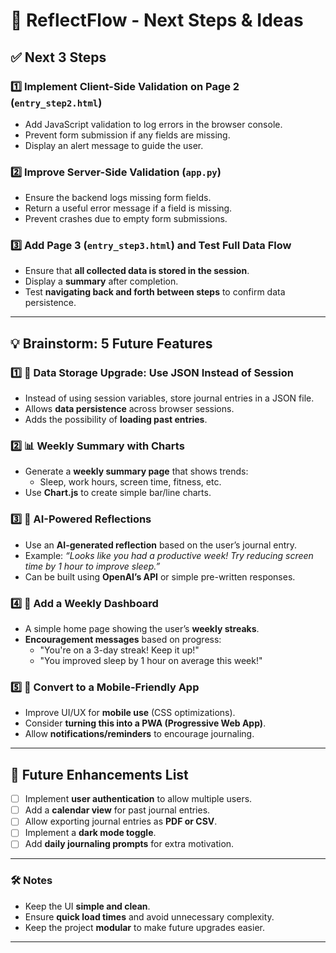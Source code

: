 # 🚀 ReflectFlow - Next Steps & Ideas

## ✅ Next 3 Steps

### 1️⃣ Implement Client-Side Validation on Page 2 (`entry_step2.html`)
- Add JavaScript validation to log errors in the browser console.
- Prevent form submission if any fields are missing.
- Display an alert message to guide the user.

### 2️⃣ Improve Server-Side Validation (`app.py`)
- Ensure the backend logs missing form fields.
- Return a useful error message if a field is missing.
- Prevent crashes due to empty form submissions.

### 3️⃣ Add Page 3 (`entry_step3.html`) and Test Full Data Flow
- Ensure that **all collected data is stored in the session**.
- Display a **summary** after completion.
- Test **navigating back and forth between steps** to confirm data persistence.

---

## 💡 Brainstorm: 5 Future Features

### 1️⃣ **🔄 Data Storage Upgrade: Use JSON Instead of Session**
- Instead of using session variables, store journal entries in a JSON file.
- Allows **data persistence** across browser sessions.
- Adds the possibility of **loading past entries**.

### 2️⃣ **📊 Weekly Summary with Charts**
- Generate a **weekly summary page** that shows trends:
  - Sleep, work hours, screen time, fitness, etc.
- Use **Chart.js** to create simple bar/line charts.

### 3️⃣ **💬 AI-Powered Reflections**
- Use an **AI-generated reflection** based on the user’s journal entry.
- Example: *“Looks like you had a productive week! Try reducing screen time by 1 hour to improve sleep.”*
- Can be built using **OpenAI’s API** or simple pre-written responses.

### 4️⃣ **📅 Add a Weekly Dashboard**
- A simple home page showing the user’s **weekly streaks**.
- **Encouragement messages** based on progress:
  - "You're on a 3-day streak! Keep it up!"
  - "You improved sleep by 1 hour on average this week!"

### 5️⃣ **📱 Convert to a Mobile-Friendly App**
- Improve UI/UX for **mobile use** (CSS optimizations).
- Consider **turning this into a PWA (Progressive Web App)**.
- Allow **notifications/reminders** to encourage journaling.

---

## 📌 Future Enhancements List
- [ ] Implement **user authentication** to allow multiple users.
- [ ] Add a **calendar view** for past journal entries.
- [ ] Allow exporting journal entries as **PDF or CSV**.
- [ ] Implement a **dark mode toggle**.
- [ ] Add **daily journaling prompts** for extra motivation.

---

### 🛠 Notes
- Keep the UI **simple and clean**.
- Ensure **quick load times** and avoid unnecessary complexity.
- Keep the project **modular** to make future upgrades easier.

---
